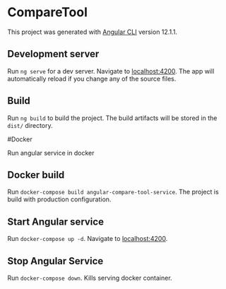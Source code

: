 # CompareTool

This project was generated with [Angular CLI](https://github.com/angular/angular-cli) version 12.1.1.

## Development server
Run `ng serve` for a dev server. Navigate to [localhost:4200](http://localhost:4200/). The app will automatically reload if you change any of the source files.

## Build

Run `ng build` to build the project. The build artifacts will be stored in the `dist/` directory.






#Docker

Run angular service in docker

## Docker build

Run	`docker-compose build angular-compare-tool-service`. The project is build with production configuration.

## Start Angular service

Run	`docker-compose up -d`. Navigate to [localhost:4200](http://localhost:4200/).
	

## Stop Angular Service

Run	`docker-compose down`. Kills serving docker container.
